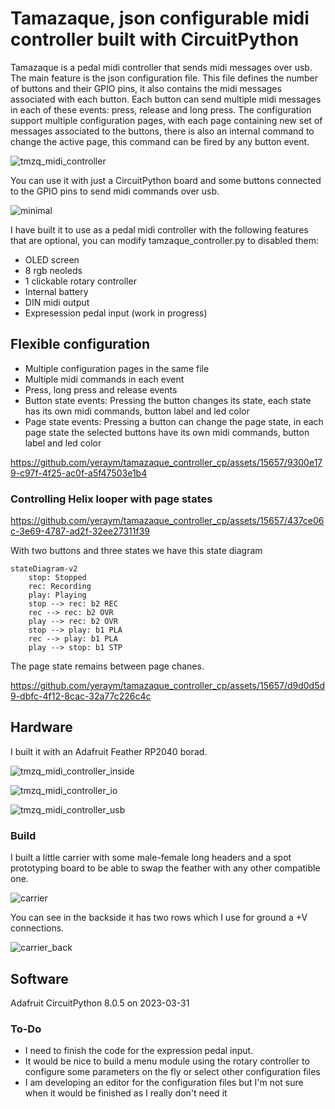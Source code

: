 # Tamazaque, json configurable midi controller built with CircuitPython

Tamazaque is a pedal midi controller that sends midi messages over usb. The main feature is the json configuration file. This file defines the number of buttons and their GPIO pins, it also contains the midi messages associated with each button. Each button can send multiple midi messages in each of these events: press, release and long press. The configuration support multiple configuration pages, with each page containing new set of messages associated to the buttons, there is also an internal command to change the active page, this command can be fired by any button event.

![tmzq_midi_controller](https://github.com/yeraym/tamazaque_controller_cp/assets/15657/b1c3af25-ba16-49cc-abce-f1358898b884)

You can use it with just a CircuitPython board and some buttons connected to the GPIO pins to send midi commands over usb.

![minimal](https://github.com/yeraym/tamazaque_controller_cp/assets/15657/907af6a1-58a6-47bb-a605-386d458833be)

I have built it to use as a pedal midi controller with the following features that are optional, you can modify tamzaque_controller.py to disabled them:

* OLED screen
* 8 rgb neoleds
* 1 clickable rotary controller
* Internal battery
* DIN midi output
* Expresession pedal input (work in progress)

## Flexible configuration

* Multiple configuration pages in the same file
* Multiple midi commands in each event
* Press, long press and release events
* Button state events: Pressing the button changes its state, each state has its own midi commands, button label and led color
* Page state events: Pressing a button can change the page state, in each page state the selected buttons have its own midi commands, button label and led color


https://github.com/yeraym/tamazaque_controller_cp/assets/15657/9300e179-c97f-4f25-ac0f-a5f47503e1b4



### Controlling Helix looper with page states


https://github.com/yeraym/tamazaque_controller_cp/assets/15657/437ce06c-3e69-4787-ad2f-32ee27311f39

With two buttons and three states we have this state diagram

```mermaid
stateDiagram-v2
    stop: Stopped
    rec: Recording
    play: Playing
    stop --> rec: b2 REC
    rec --> rec: b2 OVR
    play --> rec: b2 OVR
    stop --> play: b1 PLA
    rec --> play: b1 PLA
    play --> stop: b1 STP
```


The page state remains between page chanes.

https://github.com/yeraym/tamazaque_controller_cp/assets/15657/d9d0d5d9-dbfc-4f12-8cac-32a77c226c4c




## Hardware

I built it with an Adafruit Feather RP2040 borad.

![tmzq_midi_controller_inside](https://github.com/yeraym/tamazaque_controller_cp/assets/15657/5aabd8ad-6b75-4e17-8656-d9592093e974)

![tmzq_midi_controller_io](https://github.com/yeraym/tamazaque_controller_cp/assets/15657/e0eda75c-3e58-4662-8031-2d162cbce885)

![tmzq_midi_controller_usb](https://github.com/yeraym/tamazaque_controller_cp/assets/15657/05ef5818-a3ea-4289-bcc9-b890bbc8eead)

### Build

I built a little carrier with some male-female long headers and a spot prototyping board to be able to swap the feather with any other compatible one.

![carrier](https://github.com/yeraym/tamazaque_controller_cp/assets/15657/01021ad3-de39-4b57-b331-2e723bf25959)

You can see in the backside it has two rows which I use for ground a +V connections.

![carrier_back](https://github.com/yeraym/tamazaque_controller_cp/assets/15657/89d84c2a-a986-4466-9453-3f676f7910ef)


 ## Software
 
 Adafruit CircuitPython 8.0.5 on 2023-03-31

 ### To-Do

 * I need to finish the code for the expression pedal input.
 * It would be nice to build a menu module using the rotary controller to configure some parameters on the fly or select other configuration files
 * I am developing an editor for the configuration files but I'm not sure when it would be finished as I really don't need it
